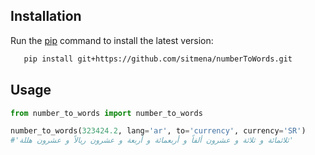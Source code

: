 ## Installation

Run the [pip](https://pip.pypa.io/en/stable/) command to install the latest version:

```bash
   pip install git+https://github.com/sitmena/numberToWords.git
```

## Usage

```python
from number_to_words import number_to_words

number_to_words(323424.2, lang='ar', to='currency', currency='SR')
#'ثلاثمائة و ثلاثة و عشرون ألفاً و أربعمائة و أربعة و عشرون ريالاً و عشرون هللة'
```
